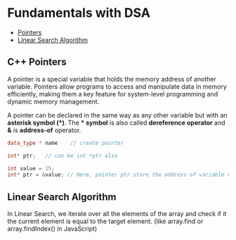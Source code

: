 # Fundamentals with DSA

- [Pointers](https://www.programiz.com/cpp-programming/pointers)
- [Linear Search Algorithm](https://www.geeksforgeeks.org/dsa/linear-search/)

## C++ Pointers

A pointer is a special variable that holds the memory address of another variable. Pointers allow programs to access and manipulate data in memory efficiently, making them a key feature for system-level programming and dynamic memory management.

A pointer can be declared in the same way as any other variable but with an **asterisk symbol (\*)**. The **\* symbol** is also called **dereference operator** and **&** is **address-of** operator.

```cpp
data_type * name    // create pointer

int* ptr;   // can be int *ptr also

int value = 15;
int* ptr = &value; // Here, pointer ptr store the address of variable value using address-of operator (&).
```

## Linear Search Algorithm

In Linear Search, we iterate over all the elements of the array and check if it the current element is equal to the target element. (like array.find or array.findIndex() in JavaScript)
